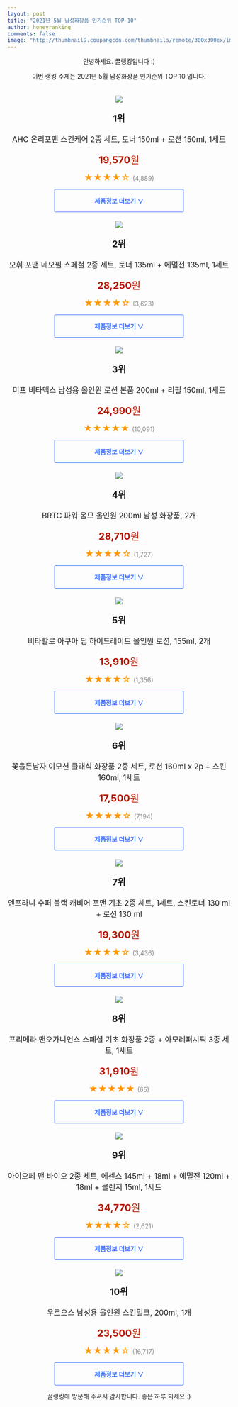 ```yaml
--- 
layout: post 
title: "2021년 5월 남성화장품 인기순위 TOP 10" 
author: honeyranking 
comments: false 
image: "http://thumbnail9.coupangcdn.com/thumbnails/remote/300x300ex/image/retail/images/606951879159969-37b8c449-4b6d-40b2-8154-11017fc6ae51.jpg" 
--- 
```

<p style="text-align: center;">안녕하세요. 꿀랭킹입니다 :)</p> <p style="text-align: center;">이번 랭킹 주제는 2021년 5월 남성화장품 인기순위 TOP 10 입니다.</p><center><img src="http://thumbnail9.coupangcdn.com/thumbnails/remote/300x300ex/image/retail/images/606951879159969-37b8c449-4b6d-40b2-8154-11017fc6ae51.jpg" style="margin-top:20px" /></center> <p style="text-align: center; font-size: 20px"><b>1위</b></p> <p style="text-align: center; font-size: 17px">AHC 온리포맨 스킨케어 2종 세트, 토너 150ml + 로션 150ml, 1세트</p> <p style="text-align: center;"><span style="color: #b61800; font-size: 22px;"><b>19,570</b>원</span></p> <p style="text-align: center;"><span style="color: #ff9600; font-size: 20px;">★★★★☆ </span><span style="color: #878787;">(4,889)</span></p> <center><a href="https://coupa.ng/bZGisN"> <div style="font-size: 14px; display: inline-block; padding: 15px 90px; color: #346aff; border-radius: 2px; border: 1px solid #346aff; cursor: pointer;"><b>제품정보 더보기 &or;</b></div> </a></center><center><img src="http://thumbnail7.coupangcdn.com/thumbnails/remote/300x300ex/image/product/image/vendoritem/2018/09/07/3158363368/dbfad1f0-6306-451f-ab1f-a4370048487d.jpg" style="margin-top:20px" /></center> <p style="text-align: center; font-size: 20px"><b>2위</b></p> <p style="text-align: center; font-size: 17px">오휘 포맨 네오필 스페셜 2종 세트, 토너 135ml + 에멀전 135ml, 1세트</p> <p style="text-align: center;"><span style="color: #b61800; font-size: 22px;"><b>28,250</b>원</span></p> <p style="text-align: center;"><span style="color: #ff9600; font-size: 20px;">★★★★☆ </span><span style="color: #878787;">(3,623)</span></p> <center><a href="https://coupa.ng/bZGisP"> <div style="font-size: 14px; display: inline-block; padding: 15px 90px; color: #346aff; border-radius: 2px; border: 1px solid #346aff; cursor: pointer;"><b>제품정보 더보기 &or;</b></div> </a></center><center><img src="http://thumbnail8.coupangcdn.com/thumbnails/remote/300x300ex/image/retail/images/2789443506018-72c5b351-a79d-403a-a4da-2b0fdb4fb053.jpg" style="margin-top:20px" /></center> <p style="text-align: center; font-size: 20px"><b>3위</b></p> <p style="text-align: center; font-size: 17px">미프 비타맥스 남성용 올인원 로션 본품 200ml + 리필 150ml, 1세트</p> <p style="text-align: center;"><span style="color: #b61800; font-size: 22px;"><b>24,990</b>원</span></p> <p style="text-align: center;"><span style="color: #ff9600; font-size: 20px;">★★★★★ </span><span style="color: #878787;">(10,091)</span></p> <center><a href="https://coupa.ng/bZGisR"> <div style="font-size: 14px; display: inline-block; padding: 15px 90px; color: #346aff; border-radius: 2px; border: 1px solid #346aff; cursor: pointer;"><b>제품정보 더보기 &or;</b></div> </a></center><center><img src="http://thumbnail6.coupangcdn.com/thumbnails/remote/300x300ex/image/vendor_inventory/ae64/2183827e5c702520106bdfaf9b7e358a25e32d98586da8b930d51e3055db.jpg" style="margin-top:20px" /></center> <p style="text-align: center; font-size: 20px"><b>4위</b></p> <p style="text-align: center; font-size: 17px">BRTC 파워 옴므 올인원 200ml 남성 화장품, 2개</p> <p style="text-align: center;"><span style="color: #b61800; font-size: 22px;"><b>28,710</b>원</span></p> <p style="text-align: center;"><span style="color: #ff9600; font-size: 20px;">★★★★☆ </span><span style="color: #878787;">(1,727)</span></p> <center><a href="https://coupa.ng/bZGisT"> <div style="font-size: 14px; display: inline-block; padding: 15px 90px; color: #346aff; border-radius: 2px; border: 1px solid #346aff; cursor: pointer;"><b>제품정보 더보기 &or;</b></div> </a></center><center><img src="http://thumbnail7.coupangcdn.com/thumbnails/remote/300x300ex/image/retail/images/6821784260710-4eb05af9-2450-48b6-85bf-310bf3f89c36.jpg" style="margin-top:20px" /></center> <p style="text-align: center; font-size: 20px"><b>5위</b></p> <p style="text-align: center; font-size: 17px">비타할로 아쿠아 딥 하이드레이트 올인원 로션, 155ml, 2개</p> <p style="text-align: center;"><span style="color: #b61800; font-size: 22px;"><b>13,910</b>원</span></p> <p style="text-align: center;"><span style="color: #ff9600; font-size: 20px;">★★★★☆ </span><span style="color: #878787;">(1,356)</span></p> <center><a href="https://coupa.ng/bZGisU"> <div style="font-size: 14px; display: inline-block; padding: 15px 90px; color: #346aff; border-radius: 2px; border: 1px solid #346aff; cursor: pointer;"><b>제품정보 더보기 &or;</b></div> </a></center><center><img src="http://thumbnail8.coupangcdn.com/thumbnails/remote/300x300ex/image/retail/images/72767172423370-b134ea77-9a6e-43b9-afa4-692aa48f5aa2.jpg" style="margin-top:20px" /></center> <p style="text-align: center; font-size: 20px"><b>6위</b></p> <p style="text-align: center; font-size: 17px">꽃을든남자 이모션 클래식 화장품 2종 세트, 로션 160ml x 2p + 스킨 160ml, 1세트</p> <p style="text-align: center;"><span style="color: #b61800; font-size: 22px;"><b>17,500</b>원</span></p> <p style="text-align: center;"><span style="color: #ff9600; font-size: 20px;">★★★★☆ </span><span style="color: #878787;">(7,194)</span></p> <center><a href="https://coupa.ng/bZGisX"> <div style="font-size: 14px; display: inline-block; padding: 15px 90px; color: #346aff; border-radius: 2px; border: 1px solid #346aff; cursor: pointer;"><b>제품정보 더보기 &or;</b></div> </a></center><center><img src="http://thumbnail7.coupangcdn.com/thumbnails/remote/300x300ex/image/product/image/vendoritem/2019/01/28/3000251448/2c1ae771-566c-46ef-bfeb-e59ae5955478.jpg" style="margin-top:20px" /></center> <p style="text-align: center; font-size: 20px"><b>7위</b></p> <p style="text-align: center; font-size: 17px">엔프라니 수퍼 블랙 캐비어 포맨 기초 2종 세트, 1세트, 스킨토너 130 ml + 로션 130 ml</p> <p style="text-align: center;"><span style="color: #b61800; font-size: 22px;"><b>19,300</b>원</span></p> <p style="text-align: center;"><span style="color: #ff9600; font-size: 20px;">★★★★☆ </span><span style="color: #878787;">(3,436)</span></p> <center><a href="https://coupa.ng/bZGisZ"> <div style="font-size: 14px; display: inline-block; padding: 15px 90px; color: #346aff; border-radius: 2px; border: 1px solid #346aff; cursor: pointer;"><b>제품정보 더보기 &or;</b></div> </a></center><center><img src="http://thumbnail10.coupangcdn.com/thumbnails/remote/300x300ex/image/retail/images/510857432764594-5e1641f6-207d-4174-92a3-355f14c0ebb8.jpg" style="margin-top:20px" /></center> <p style="text-align: center; font-size: 20px"><b>8위</b></p> <p style="text-align: center; font-size: 17px">프리메라 맨오가니언스 스페셜 기초 화장품 2종 + 아모레퍼시픽 3종 세트, 1세트</p> <p style="text-align: center;"><span style="color: #b61800; font-size: 22px;"><b>31,910</b>원</span></p> <p style="text-align: center;"><span style="color: #ff9600; font-size: 20px;">★★★★★ </span><span style="color: #878787;">(65)</span></p> <center><a href="https://coupa.ng/bZGis2"> <div style="font-size: 14px; display: inline-block; padding: 15px 90px; color: #346aff; border-radius: 2px; border: 1px solid #346aff; cursor: pointer;"><b>제품정보 더보기 &or;</b></div> </a></center><center><img src="http://thumbnail10.coupangcdn.com/thumbnails/remote/300x300ex/image/product/image/vendoritem/2019/02/12/3141023119/55c9ea8a-5f61-40a8-a3f9-c99ed8e70630.jpg" style="margin-top:20px" /></center> <p style="text-align: center; font-size: 20px"><b>9위</b></p> <p style="text-align: center; font-size: 17px">아이오페 맨 바이오 2종 세트, 에센스 145ml + 18ml + 에멀전 120ml + 18ml + 클렌저 15ml, 1세트</p> <p style="text-align: center;"><span style="color: #b61800; font-size: 22px;"><b>34,770</b>원</span></p> <p style="text-align: center;"><span style="color: #ff9600; font-size: 20px;">★★★★☆ </span><span style="color: #878787;">(2,621)</span></p> <center><a href="https://coupa.ng/bZGis6"> <div style="font-size: 14px; display: inline-block; padding: 15px 90px; color: #346aff; border-radius: 2px; border: 1px solid #346aff; cursor: pointer;"><b>제품정보 더보기 &or;</b></div> </a></center><center><img src="http://thumbnail7.coupangcdn.com/thumbnails/remote/300x300ex/image/product/image/vendoritem/2018/10/04/3007443245/21cb7136-aab6-4d85-9b8d-bf44a172c20d.jpg" style="margin-top:20px" /></center> <p style="text-align: center; font-size: 20px"><b>10위</b></p> <p style="text-align: center; font-size: 17px">우르오스 남성용 올인원 스킨밀크, 200ml, 1개</p> <p style="text-align: center;"><span style="color: #b61800; font-size: 22px;"><b>23,500</b>원</span></p> <p style="text-align: center;"><span style="color: #ff9600; font-size: 20px;">★★★★☆ </span><span style="color: #878787;">(16,717)</span></p> <center><a href="https://coupa.ng/bZGita"> <div style="font-size: 14px; display: inline-block; padding: 15px 90px; color: #346aff; border-radius: 2px; border: 1px solid #346aff; cursor: pointer;"><b>제품정보 더보기 &or;</b></div> </a></center> <p style="text-align: center;">꿀랭킹에 방문해 주셔서 감사합니다. 좋은 하루 되세요 :)</p>
